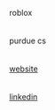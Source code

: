 roblox
  <br/>
   <br/>
    <br/>
purdue cs
  <br/>
   <br/>
    <br/>
<a href="https://liualex.me">
website
</a>
 <br/>
  <br/>
   <br/>
<a href="https://www.linkedin.com/in/alexxliu/">
linkedin
</a>
